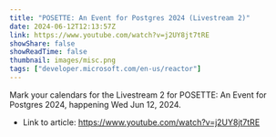 ```yaml
---
title: "POSETTE: An Event for Postgres 2024 (Livestream 2)"
date: 2024-06-12T12:13:57Z
link: https://www.youtube.com/watch?v=j2UY8jt7tRE
showShare: false
showReadTime: false
thumbnail: images/misc.png
tags: ["developer.microsoft.com/en-us/reactor"]
---
```

Mark your calendars for the Livestream 2 for POSETTE: An Event for Postgres 2024, happening Wed Jun 12, 2024.

- Link to article: https://www.youtube.com/watch?v=j2UY8jt7tRE